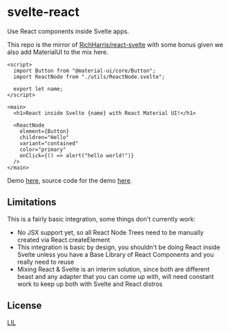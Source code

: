 # svelte-react

Use React components inside Svelte apps.

This repo is the mirror of [RichHarris/react-svelte](https://github.com/Rich-Harris/react-svelte/blob/master/README.md) with some bonus given we also add MaterialUI to the mix here.

```svelte
<script>
  import Button from "@material-ui/core/Button";
  import ReactNode from "./utils/ReactNode.svelte";

  export let name;
</script>

<main>
  <h1>React inside Svelte {name} with React Material UI!</h1>

  <ReactNode
    element={Button}
    children="Hello"
    variant="contained"
    color="primary"
    onClick={() => alert("hello world!")}
  />
</main>
```

Demo [here](https://svelte-react.surge.sh), source code for the demo [here](demo).


## Limitations

This is a fairly basic integration, some things don't currently work:

- No JSX support yet, so all React Node Trees need to be manually created via React.createElement
- This integration is basic by design, you shouldn't be doing React inside Svelte unless you have a Base Library of React Components and you really need to reuse
- Mixing React & Svelte is an interim solution, since both are different beast and any adapter that you can come up with, will need constant work to keep up both with Svelte and React distros

## License

[LIL](LICENSE)